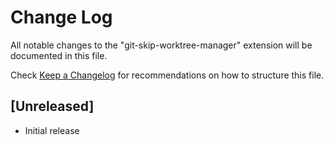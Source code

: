 # Change Log

All notable changes to the "git-skip-worktree-manager" extension will be documented in this file.

Check [Keep a Changelog](http://keepachangelog.com/) for recommendations on how to structure this file.

## [Unreleased]

- Initial release